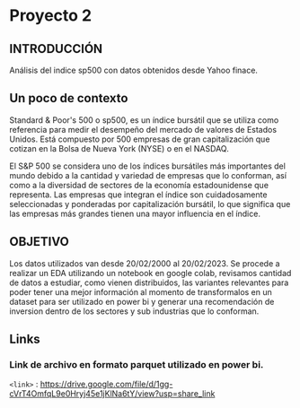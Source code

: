 # Proyecto 2

 ## INTRODUCCIÓN
 
Análisis del indice sp500  con datos obtenidos desde Yahoo finace.

## Un poco de contexto
Standard & Poor's 500 o sp500, es un índice bursátil que se utiliza como referencia para medir el desempeño del mercado 
de valores de Estados Unidos. Está compuesto por 500 empresas de gran capitalización que cotizan en la Bolsa de Nueva York (NYSE) o en el NASDAQ.

El S&P 500 se considera uno de los índices bursátiles más importantes del mundo debido a la cantidad y variedad de empresas que lo conforman, 
así como a la diversidad de sectores de la economía estadounidense que representa. Las empresas que integran el índice son cuidadosamente seleccionadas
y ponderadas por capitalización bursátil, lo que significa que las empresas más grandes tienen una mayor influencia en el índice.

## OBJETIVO 

Los datos utilizados van desde 20/02/2000 al 20/02/2023.
Se procede a realizar un EDA utilizando un notebook en google colab, revisamos cantidad de datos a estudiar,
como vienen distribuidos, las variantes relevantes para poder tener una mejor información al momento de
transformalos en un dataset para ser utilizado en power bi y generar una recomendación de inversion dentro
de los sectores y sub industrias que lo conforman.

 ## Links  

  ### Link de archivo en formato parquet utilizado en power bi.

  `<link>` : https://drive.google.com/file/d/1gg-cVrT4OmfqL9e0Hryj45e1jKlNa6tY/view?usp=share_link 

